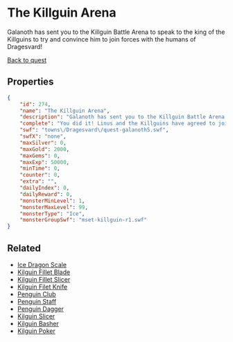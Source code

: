 # The Killguin Arena

Galanoth has sent you to the Killguin Battle Arena to speak to the king of the Killguins to try and convince him to join forces with the humans of Dragesvard!

[Back to quest](../quests.md)

## Properties

```json
{
    "id": 274,
    "name": "The Killguin Arena",
    "description": "Galanoth has sent you to the Killguin Battle Arena to speak to the king of the Killguins to try and convince him to join forces with the humans of Dragesvard!",
    "complete": "You did it! Linus and the Killguins have agreed to join forces to help defend Dragesvard against the ice elf queen! Next stop... the Ursice home camp!",
    "swf": "towns\/Dragesvard\/quest-galanoth5.swf",
    "swfX": "none",
    "maxSilver": 0,
    "maxGold": 2000,
    "maxGems": 0,
    "maxExp": 50000,
    "minTime": 0,
    "counter": 0,
    "extra": "",
    "dailyIndex": 0,
    "dailyReward": 0,
    "monsterMinLevel": 1,
    "monsterMaxLevel": 99,
    "monsterType": "Ice",
    "monsterGroupSwf": "mset-killguin-r1.swf"
}
```

## Related

- [Ice Dragon Scale](../items/1773-ice-dragon-scale.md)
- [Kilguin Fillet Blade](../items/1886-kilguin-fillet-blade.md)
- [Kilguin Fillet Slicer](../items/1887-kilguin-fillet-slicer.md)
- [Kilguin Filet Knife](../items/1888-kilguin-filet-knife.md)
- [Penguin Club](../items/1889-penguin-club.md)
- [Penguin Staff](../items/1890-penguin-staff.md)
- [Penguin Dagger](../items/1891-penguin-dagger.md)
- [Kilguin Slicer](../items/1892-kilguin-slicer.md)
- [Kilguin Basher](../items/1893-kilguin-basher.md)
- [Kilguin Poker](../items/1894-kilguin-poker.md)

